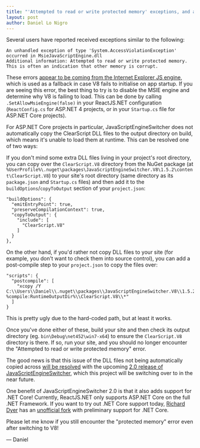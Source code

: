 ```yaml
---
title: "'Attempted to read or write protected memory' exceptions, and an update on .NET Core support"
layout: post
author: Daniel Lo Nigro
---
```


Several users have reported received exceptions similar to the following:

```
An unhandled exception of type 'System.AccessViolationException' occurred in MsieJavaScriptEngine.dll
Additional information: Attempted to read or write protected memory. This is often an indication that other memory is corrupt.
```

These errors [appear to be coming from the Internet Explorer JS engine](https://github.com/Taritsyn/MsieJavaScriptEngine/issues/7), which is used as a fallback in case V8 fails to initialise on app startup. If you are seeing this error, the best thing to try is to disable the MSIE engine and determine why V8 is failing to load. This can be done by calling `.SetAllowMsieEngine(false)` in your ReactJS.NET configuration (`ReactConfig.cs` for ASP.NET 4 projects, or in your `Startup.cs` file for ASP.NET Core projects).

For ASP.NET Core projects in particular, JavaScriptEngineSwitcher does not automatically copy the ClearScript DLL files to the output directory on build, which means it's unable to load them at runtime. This can be resolved one of two ways:

If you don't mind some extra DLL files living in your project's root directory, you can copy over the `ClearScript.V8` directory from the NuGet package (at `%UserProfile%\.nuget\packages\JavaScriptEngineSwitcher.V8\1.5.2\content\ClearScript.V8`) to your site's root directory (same directory as its `package.json` and `Startup.cs` files) and then add it to the `buildOptions`/`copyToOutput` section of your `project.json`:

```json{4-7}
"buildOptions": {
  "emitEntryPoint": true,
  "preserveCompilationContext": true,
  "copyToOutput": {
    "include": [
      "ClearScript.V8"
    ]
  }
},
```

On the other hand, if you'd rather not copy DLL files to your site (for example, you don't want to check them into source control), you can add a post-compile step to your `project.json` to copy the files over:

```
"scripts": {
  "postcompile": [
    "xcopy /Y C:\\Users\\Daniel\\.nuget\\packages\\JavaScriptEngineSwitcher.V8\\1.5.2\\content\\ClearScript.V8 %compile:RuntimeOutputDir%\\ClearScript.V8\\*"
  ]
}
```

This is pretty ugly due to the hard-coded path, but at least it works.

Once you've done either of these, build your site and then check its output directory (eg. `bin\Debug\net452\win7-x64`) to ensure the `ClearScript.V8` directory is there. If so, run your site, and you should no longer encounter the "Attempted to read or write protected memory" error.

The good news is that this issue of the DLL files not being automatically copied across [will be resolved](https://github.com/Taritsyn/JavaScriptEngineSwitcher/issues/18) with the upcoming [2.0 release of JavaScriptEngineSwitcher](https://github.com/Taritsyn/JavaScriptEngineSwitcher/releases/tag/v2.0.0-alpha.1), which this project will be switching over to in the near future.

One benefit of JavaScriptEngineSwitcher 2.0 is that it also adds support for .NET Core! Currently, ReactJS.NET only supports ASP.NET Core on the full .NET Framework. If you want to try out .NET Core support today, [Richard Dyer](https://github.com/RichardD012) has an [unofficial fork](https://github.com/reactjs/React.NET/issues/294) with preliminary support for .NET Core.

Please let me know if you still encounter the "protected memory" error even after switching to V8!

— Daniel
